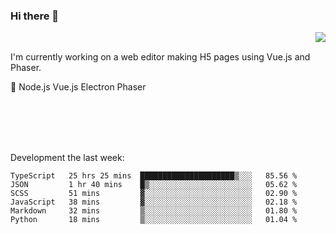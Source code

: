 ### Hi there 👋

<img align="right" src="https://github-readme-stats.vercel.app/api?username=jasonpanggo"/>

<br>
<p align="left">
I'm currently working on a web editor making H5 pages using Vue.js and Phaser.
</p>
<p align="left">
📖 Node.js Vue.js Electron Phaser
</p>
<br>
<br>
<br>
<br>

Development the last week:
<!--START_SECTION:waka-->

```text
TypeScript   25 hrs 25 mins  █████████████████████▒░░░   85.56 %
JSON         1 hr 40 mins    █▒░░░░░░░░░░░░░░░░░░░░░░░   05.62 %
SCSS         51 mins         ▓░░░░░░░░░░░░░░░░░░░░░░░░   02.90 %
JavaScript   38 mins         ▓░░░░░░░░░░░░░░░░░░░░░░░░   02.18 %
Markdown     32 mins         ▒░░░░░░░░░░░░░░░░░░░░░░░░   01.80 %
Python       18 mins         ▒░░░░░░░░░░░░░░░░░░░░░░░░   01.04 %
```

<!--END_SECTION:waka-->

<!--
**JASONPANGGO/jasonpanggo** is a ✨ _special_ ✨ repository because its `README.md` (this file) appears on your GitHub profile.

Here are some ideas to get you started:

- 🔭 I’m currently working on ...
- 🌱 I’m currently learning ...
- 👯 I’m looking to collaborate on ...
- 🤔 I’m looking for help with ...
- 💬 Ask me about ...
- 📫 How to reach me: ...
- 😄 Pronouns: ...
- ⚡ Fun fact: ...
-->
